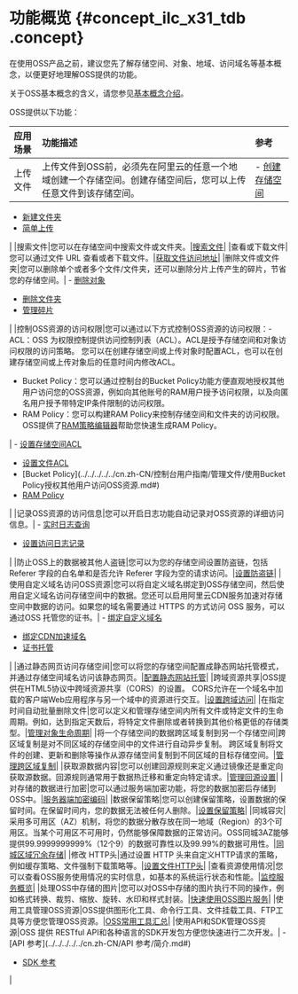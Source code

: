 # 功能概览 {#concept_ilc_x31_tdb .concept}

在使用OSS产品之前，建议您先了解存储空间、对象、地域、访问域名等基本概念，以便更好地理解OSS提供的功能。

关于OSS基本概念的含义，请您参见[基本概念介绍](../../../../../cn.zh-CN/开发指南/基本概念介绍.md#)。

OSS提供以下功能：

|应用场景|功能描述|参考|
|:---|:---|:-|
|上传文件|上传文件到OSS前，必须先在阿里云的任意一个地域创建一个存储空间。创建存储空间后，您可以上传任意文件到该存储空间。| -   [创建存储空间](../../../../../cn.zh-CN/开发指南/存储空间（Bucket）/创建存储空间.md#)
-   [新建文件夹](../../../../../cn.zh-CN/控制台用户指南/管理文件/新建文件夹.md#)
-   [简单上传](../../../../../cn.zh-CN/开发指南/上传文件（Object）/简单上传.md#)

 |
|搜索文件|您可以在存储空间中搜索文件或文件夹。|[搜索文件](../../../../../cn.zh-CN/控制台用户指南/管理文件/搜索文件.md#)|
|查看或下载文件|您可以通过文件 URL 查看或者下载文件。|[获取文件访问地址](../../../../../cn.zh-CN/控制台用户指南/管理文件/下载文件.md#)|
|删除文件或文件夹|您可以删除单个或者多个文件/文件夹，还可以删除分片上传产生的碎片，节省您的存储空间。| -   [删除对象](../../../../../cn.zh-CN/开发指南/管理文件/删除文件.md#)
-   [删除文件夹](../../../../../cn.zh-CN/控制台用户指南/管理文件/删除文件夹.md#)
-   [管理碎片](../../../../../cn.zh-CN/控制台用户指南/管理碎片.md#)

 |
|控制OSS资源的访问权限|您可以通过以下方式控制OSS资源的访问权限：-   ACL：OSS 为权限控制提供访问控制列表（ACL）。ACL是授予存储空间和对象访问权限的访问策略。 您可以在创建存储空间或上传对象时配置ACL，也可以在创建存储空间或上传对象后的任意时间内修改ACL。
-   Bucket Policy：您可以通过控制台的Bucket Policy功能方便直观地授权其他用户访问您的OSS资源，例如向其他账号的RAM用户授予访问权限，以及向匿名用户授予带特定IP条件限制的访问权限。
-   RAM Policy：您可以构建RAM Policy来控制存储空间和文件夹的访问权限。OSS提供了[RAM策略编辑器](../../../../../cn.zh-CN/常用工具/RAM策略编辑器.md#)帮助您快速生成RAM Policy。

| -   [设置存储空间ACL](../../../../../cn.zh-CN/开发指南/存储空间（Bucket）/设置存储空间读写权限（ACL）.md#)
-   [设置文件ACL](../../../../../cn.zh-CN/控制台用户指南/管理文件/设置文件读写权限ACL.md#)
-   [Bucket Policy](../../../../../cn.zh-CN/控制台用户指南/管理文件/使用Bucket Policy授权其他用户访问OSS资源.md#)
-   [RAM Policy](../../../../../cn.zh-CN/开发指南/权限控制/权限控制概述.md#)

 |
|记录OSS资源的访问信息|您可以开启日志功能自动记录对OSS资源的详细访问信息。| -   [实时日志查询](../../../../../cn.zh-CN/开发指南/日志管理/实时日志查询.md#)
-   [设置访问日志记录](../../../../../cn.zh-CN/开发指南/日志管理/访问日志存储.md#)

 |
|防止OSS上的数据被其他人盗链|您可以为您的存储空间设置防盗链，包括 Referer 字段的白名单和是否允许 Referer 字段为空的请求访问。|[设置防盗链](../../../../../cn.zh-CN/开发指南/存储空间（Bucket）/设置防盗链.md#)|
|使用自定义域名访问OSS资源|您可以将自定义域名绑定到OSS存储空间，然后使用自定义域名访问存储空间中的数据。您还可以启用阿里云CDN服务加速对存储空间中数据的访问。如果您的域名需要通过 HTTPS 的方式访问 OSS 服务，可以通过OSS 托管您的证书。| -   [绑定自定义域名](../../../../../cn.zh-CN/开发指南/存储空间（Bucket）/绑定自定义域名.md#)
-   [绑定CDN加速域名](../../../../../cn.zh-CN/控制台用户指南/管理存储空间/管理域名/绑定CDN加速域名.md#)
-   [证书托管](../../../../../cn.zh-CN/控制台用户指南/管理存储空间/管理域名/证书托管.md#)

 |
|通过静态网页访问存储空间|您可以将您的存储空间配置成静态网站托管模式，并通过存储空间域名访问该静态网页。|[配置静态网站托管](../../../../../cn.zh-CN/开发指南/静态网站托管/配置静态网站托管.md#)|
|跨域资源共享|OSS提供在HTML5协议中跨域资源共享（CORS）的设置。 CORS允许在一个域名中加载的客户端Web应用程序与另一个域中的资源进行交互。|[设置跨域访问](../../../../../cn.zh-CN/开发指南/存储空间（Bucket）/设置跨域资源共享.md#)|
|在指定时间自动批量删除文件|您可以定义和管理存储空间内所有文件或特定文件的生命周期。例如，达到指定天数后，将特定文件删除或者转换到其他价格更低的存储类型。|[管理对象生命周期](../../../../../cn.zh-CN/开发指南/管理文件/管理文件生命周期.md#)|
|将一个存储空间的数据跨区域复制到另一个存储空间|跨区域复制是对不同区域的存储空间中的文件进行自动异步复制。 跨区域复制将文件的创建、更新和删除等操作从源存储空间复制到不同区域的目标存储空间。|[管理跨区域复制](../../../../../cn.zh-CN/开发指南/管理文件/管理跨区域复制.md#)|
|获取源数据内容|您可以创建回源规则来定义通过镜像还是重定向获取源数据。回源规则通常用于数据热迁移和重定向特定请求。|[管理回源设置](../../../../../cn.zh-CN/开发指南/管理文件/管理回源设置.md#)|
|对存储的数据进行加密|您可以通过服务端加密功能，将您的数据加密后存储到OSS中。|[服务器端加密编码](../../../../../cn.zh-CN/开发指南/数据加密/服务器端加密编码.md#)|
|数据保留策略|您可以创建保留策略，设置数据的保留时间。在保留时间内，您的数据无法被任何人删除。|[设置保留策略](../../../../../cn.zh-CN/开发指南/存储空间（Bucket）/设置保留策略.md#)|
|同城容灾|采用多可用区（AZ）机制，将您的数据分散存放在同一地域（Region）的3个可用区。当某个可用区不可用时，仍然能够保障数据的正常访问。OSS同城3AZ能够提供99.9999999999%（12个9）的数据可靠性以及99.99%的数据可用性。|[同城区域冗余存储](../../../../../cn.zh-CN/开发指南/数据容灾/同城区域冗余存储.md#)|
|修改 HTTP头|通过设置 HTTP 头来自定义HTTP请求的策略，例如缓存策略、文件强制下载策略等。|[设置文件HTTP头](../../../../../cn.zh-CN/控制台用户指南/管理文件/设置文件HTTP头.md#)|
|查看资源使用情况|您可以查看OSS服务使用情况的实时信息，如基本的系统运行状态和性能。|[监控服务概览](../../../../../cn.zh-CN/开发指南/监控服务/监控服务概览.md#)|
|处理OSS中存储的图片|您可以对OSS中存储的图片执行不同的操作，例如格式转换、裁剪、缩放、旋转、水印和样式封装。|[快速使用OSS图片服务](../../../../../cn.zh-CN/数据处理/图片处理指南/快速使用OSS图片服务.md#)|
|使用工具管理OSS资源|OSS提供图形化工具、命令行工具、文件挂载工具、FTP工具等方便您管理OSS资源。|[OSS常用工具汇总](../../../../../cn.zh-CN/常用工具/OSS常用工具汇总.md#)|
|使用API和SDK管理OSS资源|OSS 提供 RESTful API和各种语言的SDK开发包方便您快速进行二次开发。| -   [API 参考](../../../../../cn.zh-CN/API 参考/简介.md#)
-   [SDK 参考](https://help.aliyun.com/document_detail/52834.html)

 |

